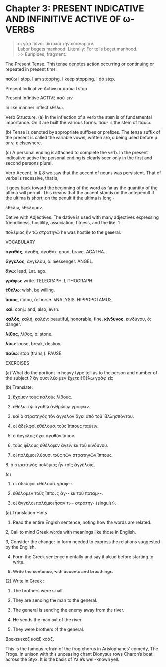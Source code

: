 # Chapter 3: PRESENT INDICATIVE AND INFINITIVE ACTIVE OF ω-VERBS


>  οἱ γὰρ πόνοι τίκτουσι τὴν εὐανδρίᾱν.<br/>
>  Labor begets manhood. Literally: For toils beget manhood.<br/>>> Euripides, fragment.




<div type="textpart" subtype="para" n="13">The Present Tense. This tense denotes action occurring or continuing or repeated in present time:

παύω I stop. I am stopping. I keep stopping. I do stop.

Present Indicative Active or παύω I stop



Present Infintive ACTIVE παύ-ειν

In like manner inflect ἐθέλω.

<div type="textpart" subtype="para" n="14">
Verb Structure.
(a) In the inflection of a verb
the stem is of fundamental importance. On it are built
the various forms. παύ- is the stem of παύω.

(b) Tense is denoted by appropriate suffixes or prefixes.
The tense suffix of the present is called the variable vowel,
written ε/ο, ο being used before μ or ν, ε elsewhere.

(c) A personal ending is attached to complete the verb.
In the present indicative active the personal ending is
clearly seen only in the first and second persons plural.

<div type="textpart" subtype="para" n="15">
Verb Accent. In § 8 we saw that the accent of
nouns was persistent. That of verbs is recessive, that is,


<pb n="8"/>

it goes back toward the beginning of the word as far as
the quantity of the ultima will permit. This means that
the accent stands on the antepenult if the ultima is short;
on the penult if the ultima is long -

ἐθέλω, ἐθέλομεν.

<div type="textpart" subtype="para" n="16">
Dative with Adjectives. The dative is used with many adjectives expressing friendliness, hostility, association, fitness, and the like: 1

πολέμιος ἦν τῷ στρατηγῷ
he was hostile to the general.

<div type="textpart" subtype="para" n="17">
VOCABULARY

**ἀγαθός**, ἀγαθή, ἀγαθόν: good, brave. AGATHA.


**ἄγγελος**, ἀγγέλου, ὁ: messenger. ANGEL.

**ἄγω**: lead, Lat. ago.

**γράφω**: write. TELEGRAPH. LITHOGRAPH.

**ἐθέλω**: wish, be willing.

**ἵππος**, ἵππου, ὁ: horse. ANALYSIS. HIPPOPOTAMUS,

**καί**: conj.: and, also, even.

**καλός**, καλή, καλόν: beautiful, honorable, fine.
**κίνδυνος**, κινδύνου, ὁ: danger.


**λίθος**, λίθος, ὁ: stone.





**λύω**: loose, break, destroy.


**παύω**: stop (trans,). PAUSE.

<div type="textpart" subtype="para" n="18">
EXERCISES

(a) What do the portions in heavy type tell as to the person
and number of the subject ?
ἄγ ουσι
λύο μεν
ἔχετε
ἐθέλω
γράφ εἰς

(b) Translate:

1. ἔχομεν τοὺς καλοὺς λίθους.

2. ἐθέλω τῷ ἀγαθῷ ἀνθρώπῳ γράφειν.

3. καὶ ὁ στρατηγὸς τὸν ἄγγελον ἄγει ἀπὸ τοῦ ᾿Βλλησπόντου.
4. οἱ ἀδελφοὶ ἐθέλουσι τοὺς ἵππους παύειν.
5. ὁ ἄγγελος ἔχει ἀγαθὸν ἵππον.
6. τοὺς φίλους ἐθέλομεν ἄγειν ἐκ τοῦ κινδύνου.

7. οἱ πολέμιοι λύουσι τοὺς τῶν στρατηγῶν ἵππους.
<pb n="9"/>
8. ὁ στρατηγὸς πολέμιος ἦν τοῖς ἀγγέλοις,

(c)

1. οἱ ἀδελφοὶ ἐθέλουσι γραφ--.
2. ἐθέλομεν τοὺς ἵππους ἀγ-- ἐκ τοῦ ποταμ--.

3. οἱ ἄγγελοι πολέμιοι ἦσαν τι-- στρατηγ- (singular).

<div type="textpart" subtype="para" n="19">
(a) Translation Hints

1. Read the entire English sentence, noting how the
words are related.

2, Call to mind Greek words with meanings like those
in English.

3, Consider the changes in form needed to express the
relations suggested by the English.

4. Form the Greek sentence mentally and say it aloud
before starting to write.

5. Write the sentence, with accents and breathings.

(2) Write in Greek :

1. The brothers were small.

2. They are sending the man to the general.
8. The general is sending the enemy away from the river.

4. He sends the man out of the river.
5. They were brothers of the general.

<div type="textpart" subtype="para" n="20">
Βρεκεκεκὲξ κοὰξ κοάξ. 

This is the famous refrain of the frog chorus in Aristophanes’ comedy, The Frogs. In unison with this unceasing chant Dionysus rows Charon’s boat across the Styx. It is the basis of Yale’s well-known yell.

<pb n="10"/>




